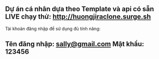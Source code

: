 Dự án cá nhân dựa theo Template và api có sẵn
LIVE chạy thử: http://huongjiraclone.surge.sh
---------------------------------------------------
Tài khoản đăng nhập để sử dụng đủ tính năng: 

Tên đăng nhập: sally@gmail.com Mật khẩu: 123456 
---------------------------------------------------
